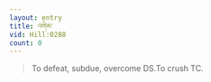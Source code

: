 ```yaml
---
layout: entry
title: འགེམ་
vid: Hill:0288
count: 0
---
```

> To defeat, subdue, overcome DS\.To crush TC\.



